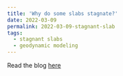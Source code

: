 ```yaml
---
title: 'Why do some slabs stagnate?'
date: 2022-03-09
permalink: 2022-03-09-stagnant-slab
tags:
  - stagnant slabs
  - geodynamic modeling
---
```


Read the blog [here](https://blogs.egu.eu/divisions/gd/2022/03/09/why-do-some-slabs-stagnate/)

<!--- This post will show up by default. To disable scheduling of future posts, edit `config.yml` and set `future: false`. --->
